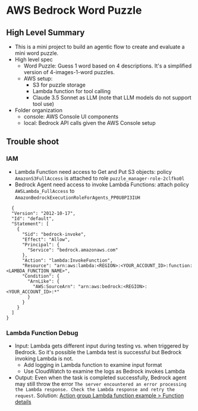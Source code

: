 # AWS Bedrock Word Puzzle

## High Level Summary

* This is a mini project to build an agentic flow to create and evaluate a mini word puzzle.
* High level spec
    * Word Puzzle: Guess 1 word based on 4 descriptions. It's a simplified version of 4-images-1-word puzzles.
    * AWS setup:
       * S3 for puzzle storage
       * Lambda function for tool calling
       * Claude 3.5 Sonnet as LLM (note that LLM models do not support tool use)
* Folder organization
  * console: AWS Console UI components
  * local: Bedrock API calls given the AWS Console setup
 
##  Trouble shoot

### IAM
* Lambda Function need access to Get and Put S3 objects: policy `AmazonS3FullAccess` is attached to role `puzzle_manager-role-2clfko0l`
* Bedrock Agent need access to invoke Lambda Functions: attach policy `AWSLambda_FullAccess` to `AmazonBedrockExecutionRoleForAgents_PP0U8PI3IUH`
```
  {
  "Version": "2012-10-17",
  "Id": "default",
  "Statement": [
    {
      "Sid": "bedrock-invoke",
      "Effect": "Allow",
      "Principal": {
        "Service": "bedrock.amazonaws.com"
      },
      "Action": "lambda:InvokeFunction",
      "Resource": "arn:aws:lambda:<REGION>:<YOUR_ACCOUNT_ID>:function:<LAMBDA_FUNCTION_NAME>",
      "Condition": {
        "ArnLike": {
          "AWS:SourceArn": "arn:aws:bedrock:<REGION>:<YOUR_ACCOUNT_ID>:*"
        }
      }
    }
  ]
}
```

### Lambda Function Debug
* Input: Lambda gets different input during testing vs. when triggered by Bedrock. So it's possible the Lambda test is successful but Bedrock invoking Lambda is not.
  * Add logging in Lambda function to examine input format
  * Use CloudWatch to examine the logs as Bedrock invokes Lambda
* Output: Even when the task is completed successfully, Bedrock agent may still throw the error `The server encountered an error processing the Lambda response. Check the Lambda response and retry the request`. Solution: [Action group Lambda function example > Function details](https://docs.aws.amazon.com/bedrock/latest/userguide/agents-lambda.html#agents-lambda-example)
